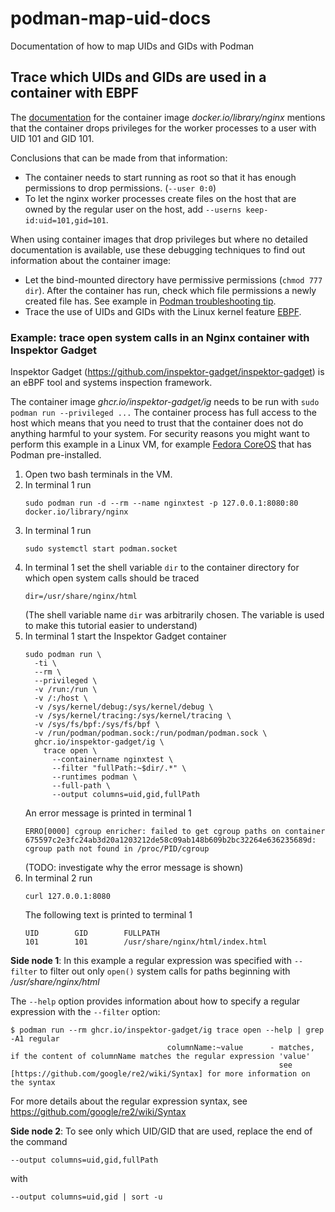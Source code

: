 # podman-map-uid-docs

Documentation of how to map UIDs and GIDs with Podman

## Trace which UIDs and GIDs are used in a container with EBPF

The [documentation](https://hub.docker.com/_/nginx) for the
container image _docker.io/library/nginx_ mentions that the container
drops privileges for the worker processes to a user with UID 101 and GID 101. 

Conclusions that can be made from that information:

* The container needs to start running as root so that it has enough permissions to drop permissions. (`--user 0:0`)
* To let the nginx worker processes create files on the host that are owned by the regular user on the host, add `--userns keep-id:uid=101,gid=101`. 

When using container images that drop privileges but where no detailed documentation is available,
use these debugging techniques to find out information about the container image:

* Let the bind-mounted directory have permissive permissions (`chmod 777 dir`). After the container has run, check which file permissions a newly created file has. See example in [Podman troubleshooting tip](https://github.com/containers/podman/blob/main/troubleshooting.md#34-container-creates-a-file-that-is-not-owned-by-the-users-regular-uid).
* Trace the use of UIDs and GIDs with the Linux kernel feature [EBPF](https://ebpf.io).

### Example: trace open system calls in an Nginx container with Inspektor Gadget

Inspektor Gadget (https://github.com/inspektor-gadget/inspektor-gadget) is an eBPF tool and systems inspection framework.

The container image _ghcr.io/inspektor-gadget/ig_ needs to be run with `sudo podman run --privileged ...` 
The container process has full access to the host which means that you need to trust that the container
does not do anything harmful to your system. For security reasons you might want to perform this example
in a Linux VM, for example [Fedora CoreOS](https://fedoraproject.org/coreos/download/?stream=stable) that has Podman pre-installed.

1. Open two bash terminals in the VM.
2. In terminal 1 run
   ```
   sudo podman run -d --rm --name nginxtest -p 127.0.0.1:8080:80 docker.io/library/nginx
   ```
3. In terminal 1 run
   ```
   sudo systemctl start podman.socket
   ```
4. In terminal 1 set the shell variable `dir` to the container directory for which open system calls should be traced
   ```
   dir=/usr/share/nginx/html
   ```
   (The shell variable name `dir` was arbitrarily chosen. The variable is used to make this tutorial easier to understand)
5. In terminal 1 start the Inspektor Gadget container
   ```
   sudo podman run \
     -ti \
     --rm \
     --privileged \
     -v /run:/run \
     -v /:/host \
     -v /sys/kernel/debug:/sys/kernel/debug \
     -v /sys/kernel/tracing:/sys/kernel/tracing \
     -v /sys/fs/bpf:/sys/fs/bpf \
     -v /run/podman/podman.sock:/run/podman/podman.sock \
     ghcr.io/inspektor-gadget/ig \
       trace open \
         --containername nginxtest \
         --filter "fullPath:~$dir/.*" \
         --runtimes podman \
         --full-path \
         --output columns=uid,gid,fullPath
   ```
   An error message is printed in terminal 1
   ```
   ERRO[0000] cgroup enricher: failed to get cgroup paths on container 675597c2e3fc24ab3d20a1203212de58c09ab148b609b2bc32264e636235689d: cgroup path not found in /proc/PID/cgroup
   ```
   (TODO: investigate why the error message is shown)
6. In terminal 2 run
   ```
   curl 127.0.0.1:8080
   ```
   The following text is printed to terminal 1
   ```
   UID        GID        FULLPATH                                                                                                                                                                                
   101        101        /usr/share/nginx/html/index.html
   ```


__Side node 1__: In this example a regular expression was specified with `--filter` to filter out only `open()` system calls for paths beginning with _/usr/share/nginx/html_


The `--help` option provides information about how to specify a regular expression with the `--filter` option:

```
$ podman run --rm ghcr.io/inspektor-gadget/ig trace open --help | grep -A1 regular
                                   columnName:~value      - matches, if the content of columnName matches the regular expression 'value'
                                                            see [https://github.com/google/re2/wiki/Syntax] for more information on the syntax
```

For more details about the regular expression syntax, see https://github.com/google/re2/wiki/Syntax

__Side node 2__: To see only which UID/GID that are used, replace the end of the command

```
--output columns=uid,gid,fullPath 
```
with
```
--output columns=uid,gid | sort -u
```
